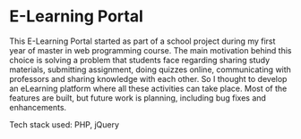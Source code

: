 # E-Learning Portal
This E-Learning Portal started as part of a school project during my first year of master in web programming course.
The main motivation behind this choice is solving a problem that students face regarding sharing study materials, submitting assignment, doing quizzes online, communicating with professors and sharing knowledge with each other. So I thought to develop an eLearning platform where all these activities can take place. 
Most of the features are built, but future work is planning, including bug fixes and enhancements.

Tech stack used:
PHP,
jQuery
